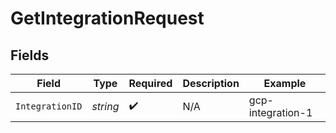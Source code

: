 # GetIntegrationRequest


## Fields

| Field              | Type               | Required           | Description        | Example            |
| ------------------ | ------------------ | ------------------ | ------------------ | ------------------ |
| `IntegrationID`    | *string*           | :heavy_check_mark: | N/A                | gcp-integration-1  |